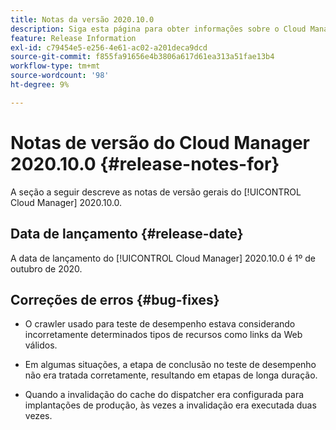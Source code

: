 ```yaml
---
title: Notas da versão 2020.10.0
description: Siga esta página para obter informações sobre o Cloud Manager 2020.10.0.
feature: Release Information
exl-id: c79454e5-e256-4e61-ac02-a201deca9dcd
source-git-commit: f855fa91656e4b3806a617d61ea313a51fae13b4
workflow-type: tm+mt
source-wordcount: '98'
ht-degree: 9%

---
```


# Notas de versão do Cloud Manager 2020.10.0 {#release-notes-for}

A seção a seguir descreve as notas de versão gerais do [!UICONTROL Cloud Manager] 2020.10.0.

## Data de lançamento {#release-date}

A data de lançamento do [!UICONTROL Cloud Manager] 2020.10.0 é 1º de outubro de 2020.

## Correções de erros {#bug-fixes}

* O crawler usado para teste de desempenho estava considerando incorretamente determinados tipos de recursos como links da Web válidos.

* Em algumas situações, a etapa de conclusão no teste de desempenho não era tratada corretamente, resultando em etapas de longa duração.

* Quando a invalidação do cache do dispatcher era configurada para implantações de produção, às vezes a invalidação era executada duas vezes.
